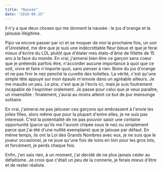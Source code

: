 ```yaml
---
title: "Nausée"
date: "2010-06-25"
---
```


Il n'y a que deux choses qui me donnent la nausée : le jus d'orange et la jalousie illégitime.

Pipo va encore passer par ici et se moquer de moi la prochaine fois, un soir d'Unrelated, me dire que je suis une indécrottable fleur bleue et que je ferai mieux d'écrire du LOL plutôt que d'étaler mes états-d'âme de fillette de 15 ans à la face du monde. En vrai, j'aimerai bien être ce garçon sans coeur que je prétends parfois être, n'accorder aucune importance à quoi que ce soit, vivre et faire n'importe quoi, sans penser à rien. Boire du jus d'orange et ne pas finir le nez penché la cuvette des toilettes. La vérité, c'est qu'une simple tête appuyé sur mon épaule m'envoie dans un agréable ailleurs. Je me maudis un peu. Le pire, c'est que je l'écris ici, mais je suis foutrement incapable de l'exprimer oralement. Je passe pour celui que je veux paraître, un insensible : finalement, j'aurai au moins atteint ce but de pur mensonge solitaire.

En vrai, j'aimerai ne pas jalouser ces garçons qui embrassent à l'envie les jolies filles, alors même que pour la plupart d'entre elles, je ne suis pas interessé. C'est la potentialité de ne pas pouvoir saisir une _certaine_ opportunité (parce qu'ils me l'auront chipée sous le nez ou simplement parce que j'ai été d'une nullité exemplaire) que je jalouse par défaut. En même temps, ils ont la Loi des Grands Nombres avec eux, je ne suis que le joueur occasionel, je ne joue qu'une fois de loins en loin pour les gros lots, et forcément, je perds chaque fois.

Enfin, j'en sais rien, à un moment, j'ai décidé de ne plus jamais céder au défaitisme. Je crois que c'était un peu de la connerie, je ferais mieux d'être et de rester réaliste.
